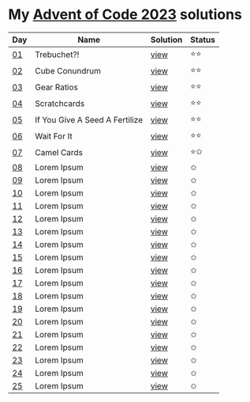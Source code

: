 # My [Advent of Code 2023](https://adventofcode.com/2023) solutions

| Day                                        | Name                           | Solution            | Status |
|--------------------------------------------|--------------------------------|---------------------|--------|
| [01](https://adventofcode.com/2023/day/1)  | Trebuchet?!                    | [view](/2023/01.rb) | ⭐⭐     |
| [02](https://adventofcode.com/2023/day/2)  | Cube Conundrum                 | [view](/2023/02.rb) | ⭐⭐     |                                                                                 
| [03](https://adventofcode.com/2023/day/3)  | Gear Ratios                    | [view](/2023/03.rb) | ⭐⭐     |                                                                                 
| [04](https://adventofcode.com/2023/day/4)  | Scratchcards                   | [view](/2023/04.rb) | ⭐⭐     |                                                                                 
| [05](https://adventofcode.com/2023/day/5)  | If You Give A Seed A Fertilize | [view](/2023/05.rb) | ⭐⭐     |                                                                                 
| [06](https://adventofcode.com/2023/day/6)  | Wait For It                    | [view](/2023/06.rb) | ⭐⭐     |                                                                                 
| [07](https://adventofcode.com/2023/day/7)  | Camel Cards                    | [view](/2023/07.rb) | ⭐✩     |                                                                                 
| [08](https://adventofcode.com/2023/day/8)  | Lorem Ipsum                    | [view](/2023/08.rb) | ✩      |                                                                                 
| [09](https://adventofcode.com/2023/day/9)  | Lorem Ipsum                    | [view](/2023/09.rb) | ✩      |                                                                                 
| [10](https://adventofcode.com/2023/day/10) | Lorem Ipsum                    | [view](/2023/10.rb) | ✩      |                                                                                
| [11](https://adventofcode.com/2023/day/11) | Lorem Ipsum                    | [view](/2023/11.rb) | ✩      |                                                                                
| [12](https://adventofcode.com/2023/day/12) | Lorem Ipsum                    | [view](/2023/12.rb) | ✩      |                                                                                
| [13](https://adventofcode.com/2023/day/13) | Lorem Ipsum                    | [view](/2023/13.rb) | ✩      |                                                                                
| [14](https://adventofcode.com/2023/day/14) | Lorem Ipsum                    | [view](/2023/14.rb) | ✩      |                                                                                
| [15](https://adventofcode.com/2023/day/15) | Lorem Ipsum                    | [view](/2023/15.rb) | ✩      |
| [16](https://adventofcode.com/2023/day/16) | Lorem Ipsum                    | [view](/2023/16.rb) | ✩      |
| [17](https://adventofcode.com/2023/day/17) | Lorem Ipsum                    | [view](/2023/17.rb) | ✩      |
| [18](https://adventofcode.com/2023/day/18) | Lorem Ipsum                    | [view](/2023/18.rb) | ✩      |
| [19](https://adventofcode.com/2023/day/19) | Lorem Ipsum                    | [view](/2023/19.rb) | ✩      |
| [20](https://adventofcode.com/2023/day/20) | Lorem Ipsum                    | [view](/2023/20.rb) | ✩      |
| [21](https://adventofcode.com/2023/day/21) | Lorem Ipsum                    | [view](/2023/21.rb) | ✩      |
| [22](https://adventofcode.com/2023/day/22) | Lorem Ipsum                    | [view](/2023/22.rb) | ✩      |
| [23](https://adventofcode.com/2023/day/23) | Lorem Ipsum                    | [view](/2023/23.rb) | ✩      |
| [24](https://adventofcode.com/2023/day/24) | Lorem Ipsum                    | [view](/2023/24.rb) | ✩      |
| [25](https://adventofcode.com/2023/day/25) | Lorem Ipsum                    | [view](/2023/25.rb) | ✩      |